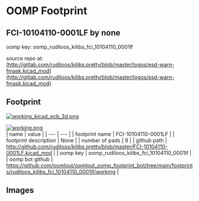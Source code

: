 # OOMP Footprint  
## FCI-10104110-0001LF  by none  
  
oomp key: oomp_rudiloos_kilibs_fci_10104110_0001lf  
  
source repo at: [http://gitlab.com/rudiloos/kilibs.pretty/blob/master/logos/esd-warn-fmask.kicad_mod](http://gitlab.com/rudiloos/kilibs.pretty/blob/master/logos/esd-warn-fmask.kicad_mod)  
## Footprint  
  
[![working_kicad_pcb_3d.png](working_kicad_pcb_3d_600.png)](working_kicad_pcb_3d.png)  
  
[![working.png](working_600.png)](working.png)  
| name | value | 
| --- | --- | 
| footprint name | FCI-10104110-0001LF | 
| footprint description | None | 
| number of pads | 9 | 
| github path | http://github.com/rudiloos/kilibs.pretty/blob/master/FCI-10104110-0001LF.kicad_mod | 
| oomp key | oomp_rudiloos_kilibs_fci_10104110_0001lf | 
| oomp bot github | https://github.com/oomlout/oomlout_oomp_footprint_bot/tree/main/footprints/rudiloos_kilibs_fci_10104110_0001lf/working | 
## Images  
